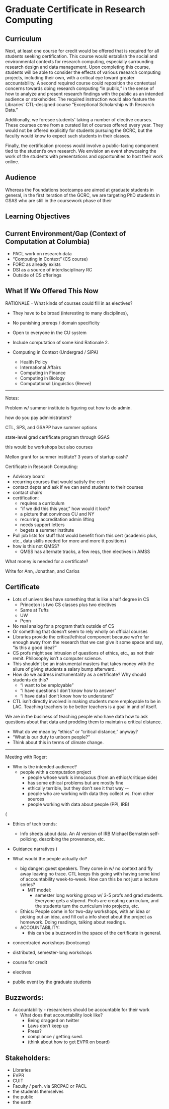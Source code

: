﻿# Graduate Certificate in Research Computing


## Curriculum


Next, at least one course for credit would be offered that is required for all
students seeking certification. This course would establish the social and
environmental contexts for research computing, especially surrounding research
design and data management. Upon completing this course, students will be able
to consider the effects of various research computing projects, including
their own, with a critical eye toward greater accountability. A second
required course could reposition the contextual concerns towards doing
research computing “in public,” in the sense of how to analyze and present
research findings with the public as an intended audience or stakeholder.
The required instruction would also feature the Libraries’ CTL-designed course
“Exceptional Scholarship with Research Data.”


Additionally, we foresee students’ taking a number of elective courses. These
courses come from a curated list of courses offered every year. They would not
be offered explicitly for students pursuing the GCRC, but the faculty would
know to expect such students in their classes.


Finally, the certification process would involve a public-facing component
tied to the student’s own research. We envision an event showcasing the work
of the students with presentations and opportunities to host their work
online.


## Audience


Whereas the Foundations bootcamps are aimed at graduate students in general,
in the first iteration of the GCRC, we are targeting PhD students in GSAS who
are still in the coursework phase of their


## Learning Objectives


## Current Environment/Gap (Context of Computation at Columbia)


- PACL work on research data
- “Computing in Context” (CS course)
- FORC as already exists
- DSI as a source of interdisciplinary RC
- Outside of CS offerings






## What If We Offered This Now




RATIONALE - 
What kinds of courses could fill in as electives?
* They have to be broad (interesting to many disciplines), 
* No punishing prereqs / domain specificity
* Open to everyone in the CU system
* Include computation of some kind
Rationale 2.



* Computing in Context (Undergrad / SIPA)
   * Health Policy
   * International Affairs
   * Computing in Finance
   * Computing in Biology
   * Computational Linguistics (Reeve)



---


Notes:


Problem w/ summer institute is figuring out how to do admin.


how do you pay administrators?


CTL, SPS, and GSAPP have summer options


state-level grad certificate program through GSAS


this would be workshops but also courses


Mellon grant for summer institute? 3 years of startup cash?


Certificate in Research Computing:


* Advisory board
* recurring courses that would satisfy the cert
* contact depts and ask if we can send students to their courses
* contact chairs
* certification:
  * requires a curriculum
  * “if we did this this year,” how would it look?
  * a picture that convinces CU and NY
  * recurring accreditation admin lifting
  * needs support letters
  * begets a summer institute
* Pull job lists for stuff that would benefit from this cert (academic plus,
  etc., data skills needed for more and more tt positions)
* how is this not QMSS?
   * QMSS has alternate tracks, a few reqs, then electives in AMSS


What money is needed for a certificate?


Write for Ann, Jonathan, and Carlos


## Certificate


* Lots of universities have something that is like a half degree in CS
  * Princeton is two CS classes plus two electives
  * Same at Tufts
  * UW
  * Penn
* No real analog for a program that’s outside of CS
* Or something that doesn’t seem to rely wholly on official courses
* Libraries provide the critical/ethical component because we’re far enough
  away from the research that we can give it some space and say, “is this a
  good idea?”
* CS profs might see intrusion of questions of ethics, etc., as not their
  remit. Philosophy isn’t a computer science.
* This shouldn’t be an instrumental masters that takes money with the allure
  of giving students a salary bump afterward.
* How do we address instrumentality as a certificate? Why should students do
  this?
  * “I want to be employable”
  * “I have questions I don’t know how to answer”
  * “I have data I don’t know how to understand”
* CTL isn’t directly involved in making students more employable to be in LAC.
  Teaching teachers to be better teachers is a goal in and of itself.
 
We are in the business of teaching people who have data how to ask questions
about that data and prodding them to maintain a critical distance.


* What do we mean by “ethics” or “critical distance,” anyway?
* “What is our duty to unborn people?”
* Think about this in terms of climate change.


---


Meeting with Roger:


* Who is the intended audience?
  * people with a computation project
    * people whose work is innocuous (from an ethics/critique side)
    * has some ethical problems but are mostly fine
    * ethically terrible, but they don’t see it that way
    --
    * people who are working with data they collect vs. from other sources
    * people working with data about people (PPI, IRB)


(
* Ethics of tech trends:
  * Info sheets about data. An AI version of IRB Michael Bernstein
    self-policing, describing the provenance, etc.
 
* Guidance narratives
)


* What would the people actually do?
  * big danger: guest speakers. They come in w/ no context and fly away
    leaving no trace. CTL keeps this going with having some kind of
    accountability week-to-week. How can this be not just a lecture series?
    * MIT model:
      * semester long working group w/ 3-5 profs and grad students. Everyone
        gets a stipend. Profs are creating curriculum, and the students turn
        the curriculum into projects, etc.
  * Ethics: People come in for two-day workshops, with an idea or picking out
    an idea, and fill out a info sheet about the project as homework. Doing
    readings, talking about readings.
  * ACCOUNTABILITY:
    * this can be a buzzword in the space of the certificate in general.


* concentrated workshops (bootcamp)
* distributed, semester-long workshops
* course for credit
* electives
* public event by the graduate students


## Buzzwords:
  * Accountability - researchers should be accountable for their work
    * What does that accountability look like?
      * Being dragged on twitter
      * Laws don’t keep up
      * Press?
      * compliance / getting sued.
      * (think about how to get EVPR on board)


## Stakeholders:
  * Libraries
  * EVPR
  * CUIT
  * Faculty / perh. via SRCPAC or PACL
  * the students themselves
  * the public
  * the earth
